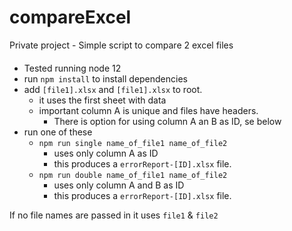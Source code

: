 # compareExcel
Private project - Simple script to compare 2 excel files

####
* Tested running node 12
* run `npm install` to install dependencies
* add `[file1].xlsx` and `[file1].xlsx` to root.
  * it uses the first sheet with data
  * important column A is unique and files have headers.
     * There is option for using column A an B as ID, se below
* run one of these
  * `npm run single name_of_file1 name_of_file2`
    * uses only column A as ID
    * this produces a `errorReport-[ID].xlsx` file.
  * `npm run double name_of_file1 name_of_file2`
    * uses only column A and B as ID
    * this produces a `errorReport-[ID].xlsx` file.

If no file names are passed in it uses `file1` & `file2`